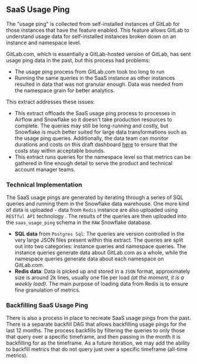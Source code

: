 ## SaaS Usage Ping

The "usage ping" is collected from self-installed instances of GitLab for those instances that have the feature enabled. This feature allows GitLab to understand usage data for self-installed instances broken down on an instance and namespace level.

GitLab.com, which is essentially a GitLab-hosted version of GitLab, has sent usage ping data in the past, but this process had problems:
* The usage ping process from GitLab.com took too long to run
* Running the same queries in the SaaS instance as other instances resulted in data that was not granular enough. Data was needed from the namespace grain for better analytics.

This extract addresses these issues:  
* This extract offloads the SaaS usage ping process to processes in Airflow and Snowflake so it doesn't take production resources to complete.  The queries may still be long-running and costly, but Snowflake is much better suited for large data transformations such as the usage ping queries.  Additionally, the data team can monitor durations and costs on this draft dashboard [here](https://app.periscopedata.com/app/gitlab/839683/SaaS-Usage-Ping-Monitoring) to ensure that the costs stay within acceptable bounds. 
* This extract runs queries for the namespace level so that metrics can be gathered in fine enough detail to serve the product and technical account manager teams.

### Technical Implementation

The SaaS usage pings are generated by iterating through a series of SQL queries and running them in the Snowflake data warehouse. One more kind of data is uploaded - data from `Redis` instance are also uploaded using `RESTful API` technology . The results of the queries are then uploaded into the `saas_usage_ping` schema in the `RAW` Snowflake database.  


- **SQL data** from `Postgres Sql`: The queries are version controlled in the very large JSON files present within this extract.  The queries are split out into two categories: instance queries and namespace queries. The instance queries generate data about GitLab.com as a whole, while the namespace queries generate data about each namespace on GitLab.com.
- **Redis data**: Data is picked up and stored in a `JSON` format, approximately size is around 2k lines, usually one file per load _(at the moment, it is a weekly load)_. The main purpose of loading data from Redis is to ensure fine granulation of metrics.

### Backfilling SaaS Usage Ping

There is also a process in place to recreate SaaS usage pings from the past.  There is a separate backfill DAG that allows backfilling usage pings for the last 12 months.  The process backfills by filtering the queries to only those that query over a specific timeframe, and then passing in the month it is backfilling for as the timeframe.  As a future iteration, we may add the ability to backfill metrics that do not query just over a specific timeframe (all-time metrics).
